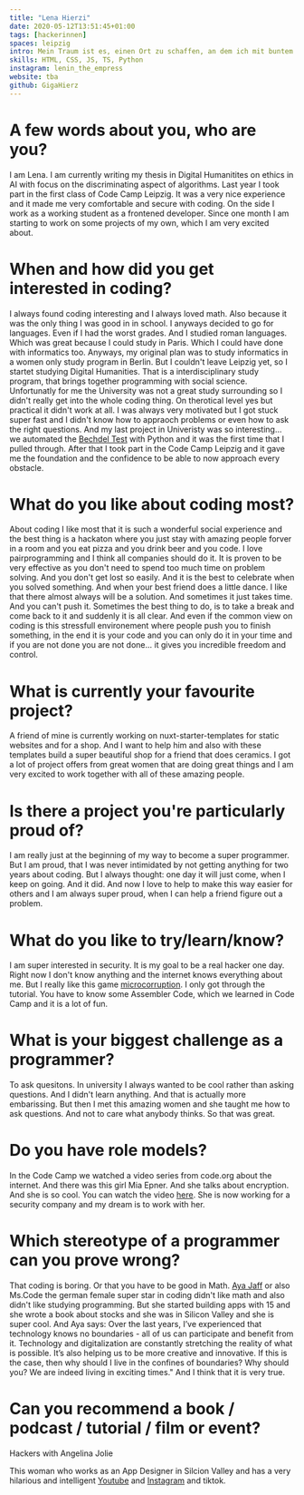 ```yaml
---
title: "Lena Hierzi"
date: 2020-05-12T13:51:45+01:00
tags: [hackerinnen]
spaces: leipzig
intro: Mein Traum ist es, einen Ort zu schaffen, an dem ich mit buntem Make-up, passenden Nägeln und Trainingsanzug sein werde, Cocktails mixend, während ich Lieder der großartigsten Frauen der letzten 50 Jahre spiele und Tag und Nacht code. Mit meinen Freundinnen. Und italienischem Essen.
skills: HTML, CSS, JS, TS, Python
instagram: lenin_the_empress
website: tba
github: GigaHierz
---
```


# A few words about you, who are you?

I am Lena. I am currently writing my thesis in Digital Humanitites on ethics in AI with focus on the discriminating aspect of algorithms. Last year I took part in the first class of Code Camp Leipzig. It was a very nice experience and it made me very comfortable and secure with coding. On the side I work as a working student as a frontened developer. Since one month I am starting to work on some projects of my own, which I am very excited about.

# When and how did you get interested in coding?

I always found coding interesting and I always loved math. Also because it was the only thing I was good in in school. I anyways decided to go for languages. Even if I had the worst grades. And I studied roman languages. Which was great because I could study in Paris. Which I could have done with informatics too. Anyways, my original plan was to study informatics in a women only study program in Berlin. But I couldn't leave Leipzig yet, so I startet studying Digital Humanities. That is a interdisciplinary study program, that brings together programming with social science. Unfortunatly for me the University was not a great study surrounding so I didn't really get into the whole coding thing. On therotical level yes but practical it didn't work at all. I was always very motivated but I got stuck super fast and I didn't know how to appraoch problems or even how to ask the right questions. And my last project in Univeristy was so interesting... we automated the [Bechdel Test](https://en.wikipedia.org/wiki/Bechdel_test) with Python and it was the first time that I pulled through. After that I took part in the Code Camp Leipzig and it gave me the foundation and the confidence to be able to now approach every obstacle.

# What do you like about coding most?

About coding I like most that it is such a wonderful social experience and the best thing is a hackaton where you just stay with amazing people forver in a room and you eat pizza and you drink beer and you code. I love pairprogramming and I think all companies should do it. It is proven to be very effective as you don't need to spend too much time on problem solving. And you don't get lost so easily. And it is the best to celebrate when you solved something. And when your best friend does a little dance.
I like that there almost always will be a solution. And sometimes it just takes time. And you can't push it. Sometimes the best thing to do, is to take a break and come back to it and suddenly it is all clear. And even if the common view on coding is this stressfull environement where people push you to finish something, in the end it is your code and you can only do it in your time and if you are not done you are not done... it gives you incredible freedom and control.

# What is currently your favourite project?

A friend of mine is currently working on nuxt-starter-templates for static websites and for a shop. And I want to help him and also with these templates build a super beautiful shop for a friend that does ceramics. I got a lot of project offers from great women that are doing great things and I am very excited to work together with all of these amazing people.

# Is there a project you're particularly proud of?

I am really just at the beginning of my way to become a super programmer. But I am proud, that I was never intimidated by not getting anything for two years about coding. But I always thought: one day it will just come, when I keep on going. And it did. And now I love to help to make this way easier for others and I am always super proud, when I can help a friend figure out a problem.

# What do you like to try/learn/know?

I am super interested in security. It is my goal to be a real hacker one day. Right now I don't know anything and the internet knows everything about me. But I really like this game [microcorruption](https://microcorruption.com/about). I only got through the tutorial. You have to know some Assembler Code, which we learned in Code Camp and it is a lot of fun.

# What is your biggest challenge as a programmer?

To ask quesitons. In university I always wanted to be cool rather than asking questions. And I didn't learn anything. And that is actually more embarissing. But then I met this amazing women and she taught me how to ask questions. And not to care what anybody thinks. So that was great.

# Do you have role models?

In the Code Camp we watched a video series from code.org about the internet. And there was this girl Mia Epner. And she talks about encryption. And she is so cool. You can watch the video [here](https://www.youtube.com/watch?v=ZghMPWGXexs). She is now working for a security company and my dream is to work with her.

# Which stereotype of a programmer can you prove wrong?

That coding is boring. Or that you have to be good in Math. [Aya Jaff](https://www.instagram.com/ayawashingherhands/) or also Ms.Code the german female super star in coding didn't like math and also didn't like studying programming. But she started building apps with 15 and she wrote a book about stocks and she was in Silicon Valley and she is super cool. And Aya says: Over the last years, I’ve experienced that technology knows no boundaries - all of us can participate and benefit from it. Technology and digitalization are constantly stretching the reality of what is possible. It’s also helping us to be more creative and innovative. If this is the case, then why should I live in the confines of boundaries? Why should you? We are indeed living in exciting times." And I think that it is very true.

# Can you recommend a book / podcast / tutorial / film or event?

Hackers with Angelina Jolie

This woman who works as an App Designer in Silcion Valley and has a very hilarious and intelligent [Youtube](https://www.youtube.com/c/designalily) and [Instagram](https://www.instagram.com/designalily/) and tiktok.
